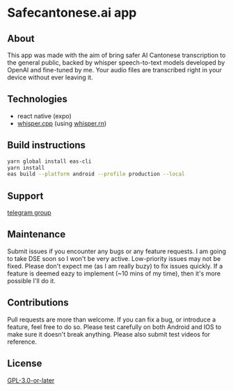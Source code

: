 # Safecantonese.ai app

## About

This app was made with the aim of bring safer AI Cantonese
transcription to the general public, backed by whisper speech-to-text
models developed by OpenAI and fine-tuned by me. Your audio files
are transcribed right in your device without ever leaving it.

## Technologies

- react native (expo)
- [whisper.cpp](https://github.com/ggerganov/whisper.cpp) (using [whisper.rn](https://github.com/mybigday/whisper.rn))

## Build instructions

```bash
yarn global install eas-cli
yarn install
eas build --platform android --profile production --local
```

## Support

[telegram group](https://t.me/safecantoneseai)

## Maintenance

Submit issues if you encounter any bugs or any feature requests.
I am going to take DSE soon so I won't be very active. Low-priority
issues may not be fixed. Please don't expect me (as I am really buzy)
to fix issues quickly. If a feature is deemed eazy to implement
(~10 mins of my time), then it's more possible I'll do it.

## Contributions

Pull requests are more than welcome. If you can fix a bug, or introduce a feature, feel free to do so. Please test carefully on both Android and IOS to make sure it doesn't break anything. Please also submit test videos for reference.

## License

[GPL-3.0-or-later](./LICENSE.md)

